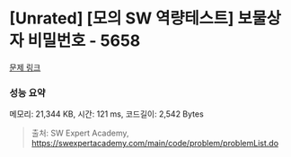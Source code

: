 # [Unrated] [모의 SW 역량테스트] 보물상자 비밀번호 - 5658 

[문제 링크](https://swexpertacademy.com/main/code/problem/problemDetail.do?contestProbId=AWXRUN9KfZ8DFAUo) 

### 성능 요약

메모리: 21,344 KB, 시간: 121 ms, 코드길이: 2,542 Bytes



> 출처: SW Expert Academy, https://swexpertacademy.com/main/code/problem/problemList.do